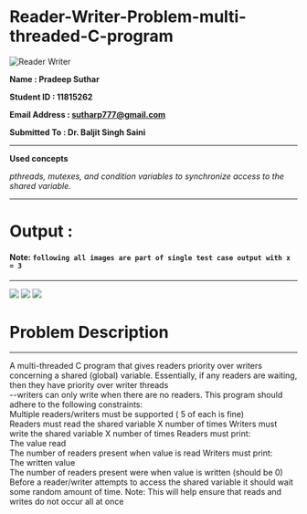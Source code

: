 # Reader-Writer-Problem-multi-threaded-C-program

  ![Reader Writer](https://github.com/sutharp777/Reader-Writer-Problem-multi-threaded-C-program/blob/master/boynbooks.png)

**Name           : Pradeep Suthar**

**Student ID     : 11815262**

**Email Address  : sutharp777@gmail.com**

**Submitted To   : Dr. Baljit Singh Saini**

---
**Used concepts**

  _pthreads, mutexes, and condition variables to synchronize access to the shared variable._
  
---

# Output :

#### Note:  ```following all images are part of single test case output with x = 3```

---

![](https://github.com/sutharp777/Reader-Writer-Problem-multi-threaded-C-program/blob/master/output1.png)
![](https://github.com/sutharp777/Reader-Writer-Problem-multi-threaded-C-program/blob/master/output2.png)
![](https://github.com/sutharp777/Reader-Writer-Problem-multi-threaded-C-program/blob/master/output3.png)

# Problem Description 

 ---

A multi-threaded C program that gives readers priority over writers concerning a shared (global) variable. Essentially, if any readers are waiting, then they have priority over writer threads  
--writers can only write when there are no readers. This program should adhere to the following constraints:  
Multiple readers/writers must be supported ( 5 of each is fine)  
Readers must read the shared variable X number of times 
Writers must write the shared variable X number of times Readers must print:  
  The value read  
  The number of readers present when value is read 
Writers must print:  
  The written value  
  The number of readers present were when value is written (should be 0)  
Before a reader/writer attempts to access the shared variable it should wait some random amount of time. 
Note: This will help ensure that reads and writes do not occur all at once  
